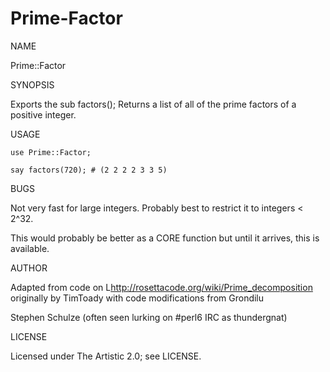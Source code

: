 # Prime-Factor

NAME

Prime::Factor

SYNOPSIS

Exports the sub factors();
Returns a list of all of the prime factors of a positive integer.

USAGE

    use Prime::Factor;

    say factors(720); # (2 2 2 2 3 3 5)

BUGS

Not very fast for large integers. Probably best to restrict it to
integers < 2^32.

This would probably be better as a CORE function but until it arrives,
this is available.

AUTHOR

Adapted from code on L<http://rosettacode.org/wiki/Prime_decomposition>
originally by TimToady with code modifications from Grondilu

Stephen Schulze (often seen lurking on #perl6 IRC as thundergnat)

LICENSE

Licensed under The Artistic 2.0; see LICENSE.
